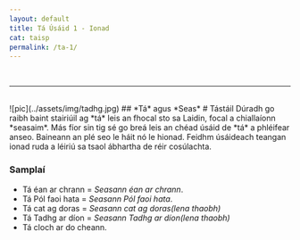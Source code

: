 ```yaml
---
layout: default
title: Tá Úsáid 1 - Ionad
cat: taisp
permalink: /ta-1/
---
```

<br>
<hr>
<br>
![pic](../assets/img/tadhg.jpg)
## *Tá* agus *Seas*
# Tástáil
Dúradh go raibh baint stairiúil ag *tá* leis an fhocal
sto sa Laidin, focal a chiallaíonn *seasaim*. Más fíor sin
tig sé go breá leis an chéad úsáid de *tá* a phléifear anseo.
Baineann an plé seo le háit nó le hionad. Feidhm úsáideach teangan
ionad ruda a léiriú sa tsaol ábhartha de réir cosúlachta.

### Samplaí
- Tá éan ar chrann = *Seasann éan ar chrann*.
- Tá Pól faoi hata = *Seasann Pól faoi hata*.
- Tá cat ag doras = *Seasann cat ag doras(lena thaobh)*
- Tá Tadhg ar díon = *Seasann Tadhg ar díon(lena thaobh)*
- Tá cloch ar do cheann.



